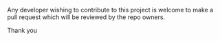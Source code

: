 Any developer wishing to contribute to this project is welcome to make a pull request which will be reviewed by the repo owners.

Thank you
